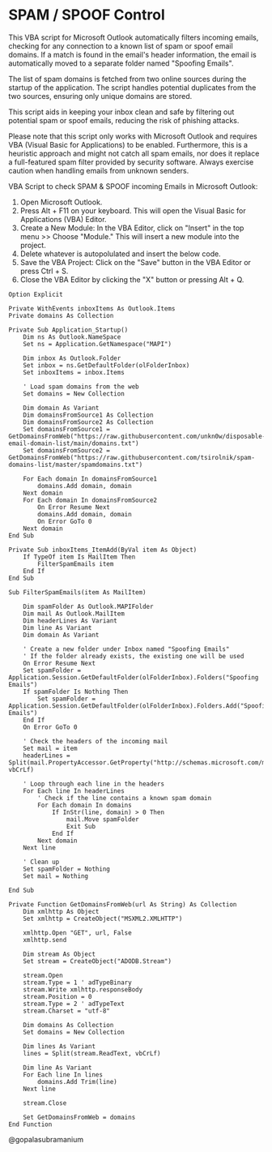 # SPAM / SPOOF Control

This VBA script for Microsoft Outlook automatically filters incoming emails, checking for any connection to a known list of spam or spoof email domains. If a match is found in the email's header information, the email is automatically moved to a separate folder named "Spoofing Emails".

The list of spam domains is fetched from two online sources during the startup of the application. The script handles potential duplicates from the two sources, ensuring only unique domains are stored.

This script aids in keeping your inbox clean and safe by filtering out potential spam or spoof emails, reducing the risk of phishing attacks.

Please note that this script only works with Microsoft Outlook and requires VBA (Visual Basic for Applications) to be enabled. Furthermore, this is a heuristic approach and might not catch all spam emails, nor does it replace a full-featured spam filter provided by security software. Always exercise caution when handling emails from unknown senders.

VBA Script to check SPAM &amp; SPOOF incoming Emails in Microsoft Outlook:

1. Open Microsoft Outlook.
2. Press Alt + F11 on your keyboard. This will open the Visual Basic for Applications (VBA) Editor.
3. Create a New Module: In the VBA Editor, click on "Insert" in the top menu >> Choose "Module." This will insert a new module into the project.
4. Delete whatever is autopolulated and insert the below code.
5. Save the VBA Project: Click on the "Save" button in the VBA Editor or press Ctrl + S.
6. Close the VBA Editor by clicking the "X" button or pressing Alt + Q.

```
Option Explicit

Private WithEvents inboxItems As Outlook.Items
Private domains As Collection

Private Sub Application_Startup()
    Dim ns As Outlook.NameSpace
    Set ns = Application.GetNamespace("MAPI")
    
    Dim inbox As Outlook.Folder
    Set inbox = ns.GetDefaultFolder(olFolderInbox)
    Set inboxItems = inbox.Items
    
    ' Load spam domains from the web
    Set domains = New Collection
    
    Dim domain As Variant
    Dim domainsFromSource1 As Collection
    Dim domainsFromSource2 As Collection
    Set domainsFromSource1 = GetDomainsFromWeb("https://raw.githubusercontent.com/unkn0w/disposable-email-domain-list/main/domains.txt")
    Set domainsFromSource2 = GetDomainsFromWeb("https://raw.githubusercontent.com/tsirolnik/spam-domains-list/master/spamdomains.txt")
    
    For Each domain In domainsFromSource1
        domains.Add domain, domain
    Next domain
    For Each domain In domainsFromSource2
        On Error Resume Next
        domains.Add domain, domain
        On Error GoTo 0
    Next domain
End Sub

Private Sub inboxItems_ItemAdd(ByVal item As Object)
    If TypeOf item Is MailItem Then
        FilterSpamEmails item
    End If
End Sub

Sub FilterSpamEmails(item As MailItem)

    Dim spamFolder As Outlook.MAPIFolder
    Dim mail As Outlook.MailItem
    Dim headerLines As Variant
    Dim line As Variant
    Dim domain As Variant
    
    ' Create a new folder under Inbox named "Spoofing Emails"
    ' If the folder already exists, the existing one will be used
    On Error Resume Next
    Set spamFolder = Application.Session.GetDefaultFolder(olFolderInbox).Folders("Spoofing Emails")
    If spamFolder Is Nothing Then
        Set spamFolder = Application.Session.GetDefaultFolder(olFolderInbox).Folders.Add("Spoofing Emails")
    End If
    On Error GoTo 0
    
    ' Check the headers of the incoming mail
    Set mail = item
    headerLines = Split(mail.PropertyAccessor.GetProperty("http://schemas.microsoft.com/mapi/proptag/0x007D001E"), vbCrLf)
    
    ' Loop through each line in the headers
    For Each line In headerLines
        ' Check if the line contains a known spam domain
        For Each domain In domains
            If InStr(line, domain) > 0 Then
                mail.Move spamFolder
                Exit Sub
            End If
        Next domain
    Next line
    
    ' Clean up
    Set spamFolder = Nothing
    Set mail = Nothing

End Sub

Private Function GetDomainsFromWeb(url As String) As Collection
    Dim xmlhttp As Object
    Set xmlhttp = CreateObject("MSXML2.XMLHTTP")
    
    xmlhttp.Open "GET", url, False
    xmlhttp.send
    
    Dim stream As Object
    Set stream = CreateObject("ADODB.Stream")
    
    stream.Open
    stream.Type = 1 ' adTypeBinary
    stream.Write xmlhttp.responseBody
    stream.Position = 0
    stream.Type = 2 ' adTypeText
    stream.Charset = "utf-8"
    
    Dim domains As Collection
    Set domains = New Collection
    
    Dim lines As Variant
    lines = Split(stream.ReadText, vbCrLf)
    
    Dim line As Variant
    For Each line In lines
        domains.Add Trim(line)
    Next line
    
    stream.Close
    
    Set GetDomainsFromWeb = domains
End Function
```

@gopalasubramanium
